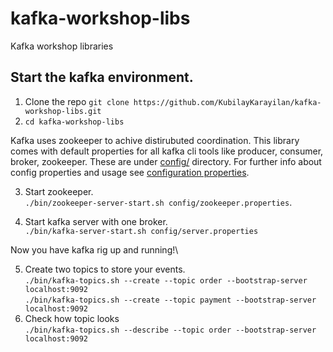# kafka-workshop-libs
Kafka workshop libraries 

## Start the kafka environment. 

1. Clone the repo `git clone https://github.com/KubilayKarayilan/kafka-workshop-libs.git`
2. `cd kafka-workshop-libs`

Kafka uses zookeeper to achive distirubuted coordination. This library comes with default properties for all kafka cli tools like producer, consumer, broker,
zookeeper. 
These are under [config/](https://github.com/KubilayKarayilan/kafka-workshop-libs/tree/main/kafka_2.13-2.8.0/config) directory.
For further info about config properties and usage see [configuration properties](https://kafka.apache.org/documentation/#configuration). 

3. Start zookeeper.\
`./bin/zookeeper-server-start.sh config/zookeeper.properties`. 

4. Start kafka server with one broker.\
`./bin/kafka-server-start.sh config/server.properties`

Now you have kafka rig up and running!\

 5. Create two topics to store your events.\
 `./bin/kafka-topics.sh --create --topic order --bootstrap-server localhost:9092`\
 `./bin/kafka-topics.sh --create --topic payment --bootstrap-server localhost:9092`
 6. Check how topic looks\
`./bin/kafka-topics.sh --describe --topic order --bootstrap-server localhost:9092`
